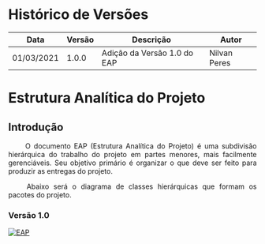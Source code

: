 # Histórico de Versões

Data|Versão|Descrição|Autor
-|-|-|-
01/03/2021|1.0.0|Adição da Versão 1.0 do EAP| Nilvan Peres|


# Estrutura Analítica do Projeto


## Introdução

<p align = "justify"> &emsp;&emsp; O documento EAP (Estrutura Analítica do Projeto) é uma subdivisão hierárquica do trabalho do projeto em partes menores, mais facilmente gerenciáveis. Seu objetivo primário é organizar o que deve ser feito para produzir as entregas do projeto. </p>

<p align = "justify"> &emsp;&emsp; Abaixo será o diagrama de classes hierárquicas que formam os pacotes do projeto. </p>

### Versão 1.0

<a href="https://ibb.co/7vV2VPK"><img src="https://i.ibb.co/F6JgJ2z/EAP.png" alt="EAP" border="0"></a>
